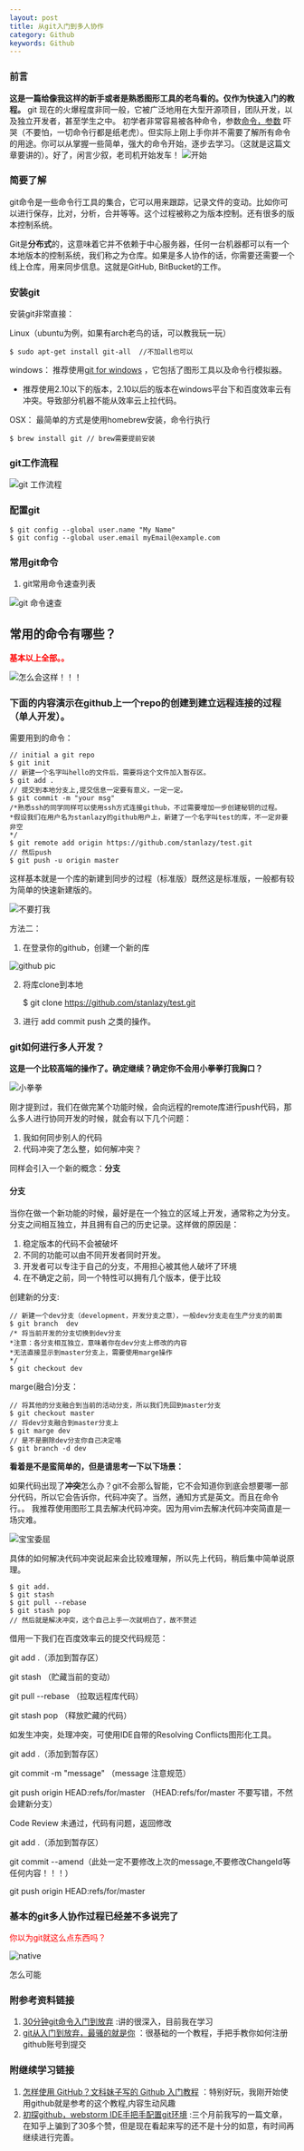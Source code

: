```yaml
---
layout: post
title: 从git入门到多人协作
category: Github
keywords: Github 
---
```


### 前言

**这是一篇给像我这样的新手或者是熟悉图形工具的老鸟看的。仅作为快速入门的教程。**
git 现在的火爆程度非同一般，它被广泛地用在大型开源项目，团队开发，以及独立开发者，甚至学生之中。
初学者非常容易被各种命令，参数[命令，参数](https://git-scm.com/docs) 吓哭（不要怕，一切命令行都是纸老虎）。但实际上刚上手你并不需要了解所有命令的用途。你可以从掌握一些简单，强大的命令开始，逐步去学习。（这就是这篇文章要讲的）。好了，闲言少叙，老司机开始发车！
![开始](http://ohwxyjv7u.bkt.clouddn.com/start.jpg) 

### 简要了解

git命令是一些命令行工具的集合，它可以用来跟踪，记录文件的变动。比如你可以进行保存，比对，分析，合并等等。这个过程被称之为版本控制。还有很多的版本控制系统。

Git是**分布式**的，这意味着它并不依赖于中心服务器，任何一台机器都可以有一个本地版本的控制系统，我们称之为仓库。如果是多人协作的话，你需要还需要一个线上仓库，用来同步信息。这就是GitHub, BitBucket的工作。

### 安装git

安装git非常直接：

  Linux（ubuntu为例，如果有arch老鸟的话，可以教我玩一玩）

	$ sudo apt-get install git-all  //不加all也可以

windows： 推荐使用[git for windows](https://git-for-windows.github.io/) ，它包括了图形工具以及命令行模拟器。

- 推荐使用2.10以下的版本，2.10以后的版本在windows平台下和百度效率云有冲突。导致部分机器不能从效率云上拉代码。

OSX：  最简单的方式是使用homebrew安装，命令行执行

	$ brew install git // brew需要提前安装
	
### git工作流程
	
![git 工作流程](http://pic.w2bc.com/upload/201512/05/201512050034456130.png "git工作流程")

### 配置git

	$ git config --global user.name "My Name"
	$ git config --global user.email myEmail@example.com
	
### 常用git命令

1.  git常用命令速查列表

![git 命令速查](http://ohwxyjv7u.bkt.clouddn.com/git%20%E5%91%BD%E4%BB%A4%E9%80%9F%E6%9F%A5.png  "git 命令列表")

## 常用的命令有哪些？

<span style="color: rgb(255,0,0)">**基本以上全部。。**</span>

![怎么会这样！！！](http://ohwxyjv7u.bkt.clouddn.com/7-160921091K9-54.jpg)

### 下面的内容演示在github上一个repo的创建到建立远程连接的过程（单人开发）。
需要用到的命令：

	// initial a git repo
	$ git init 
	// 新建一个名字叫hello的文件后，需要将这个文件加入暂存区。
	$ git add .
	// 提交到本地分支上,提交信息一定要有意义，一定一定。
	$ git commit -m "your msg"
	/*熟悉ssh的同学同样可以使用ssh方式连接github，不过需要增加一步创建秘钥的过程。
	*假设我们在用户名为stanlazy的github用户上，新建了一个名字叫test的库，不一定非要非空
	*/
	$ git remote add origin https://github.com/stanlazy/test.git 
	// 然后push
	$ git push -u origin master
		
这样基本就是一个库的新建到同步的过程（标准版）既然这是标准版，一般都有较为简单的快速新建版的。

![不要打我](http://ohwxyjv7u.bkt.clouddn.com/6af89bc8gw1f8o5i3txudj206e05kdfv.jpg) 

方法二：

1. 在登录你的github，创建一个新的库

![github pic](http://ohwxyjv7u.bkt.clouddn.com/BVAxkRv.png) 

2. 将库clone到本地
		
	$ git clone https://github.com/stanlazy/test.git
	
3. 进行 add commit push 之类的操作。

### git如何进行多人开发？

**这是一个比较高端的操作了。确定继续？确定你不会用小拳拳打我胸口？**

![小拳拳](http://ohwxyjv7u.bkt.clouddn.com/250px-Xqqb.jpg) 

刚才提到过，我们在做完某个功能时候，会向远程的remote库进行push代码，那么多人进行协同开发的时候，就会有以下几个问题：

1. 我如何同步别人的代码
2. 代码冲突了怎么整，如何解冲突？

同样会引入一个新的概念：**分支**

#### 分支

当你在做一个新功能的时候，最好是在一个独立的区域上开发，通常称之为分支。分支之间相互独立，并且拥有自己的历史记录。这样做的原因是：

1. 稳定版本的代码不会被破坏
2. 不同的功能可以由不同开发者同时开发。
3. 开发者可以专注于自己的分支，不用担心被其他人破坏了环境
4. 在不确定之前，同一个特性可以拥有几个版本，便于比较

创建新的分支:

	// 新建一个dev分支（development，开发分支之意），一般dev分支走在生产分支的前面
	$ git branch  dev
	/* 将当前开发的分支切换到dev分支
	*注意：各分支相互独立，意味着你在dev分支上修改的内容
	*无法直接显示到master分支上，需要使用marge操作
	*/
	$ git checkout dev
		
marge(融合)分支：
		
	// 将其他的分支融合到当前的活动分支，所以我们先回到master分支
	$ git checkout master
	// 将dev分支融合到master分支上
	$ git marge dev
	// 是不是删除dev分支你自己决定咯
	$ git branch -d dev
**看着是不是蛮简单的，但是请思考一下以下场景：**

如果代码出现了**冲突**怎么办？git不会那么智能，它不会知道你到底会想要哪一部分代码，所以它会告诉你，代码冲突了。当然，通知方式是英文。而且在命令行。。
我推荐使用图形工具去解决代码冲突。因为用vim去解决代码冲突简直是一场灾难。

![宝宝委屈](http://ohwxyjv7u.bkt.clouddn.com/1021504D2-8.jpg) 

具体的如何解决代码冲突说起来会比较难理解，所以先上代码，稍后集中简单说原理。
	
	$ git add.
	$ git stash
	$ git pull --rebase
	$ git stash pop
	// 然后就是解决冲突，这个自己上手一次就明白了，故不赘述
	
借用一下我们在百度效率云的提交代码规范：

git add .（添加到暂存区）

git stash （贮藏当前的变动）

git pull --rebase （拉取远程库代码）

git stash pop （释放贮藏的代码）

如发生冲突，处理冲突，可使用IDE自带的Resolving Conflicts图形化工具。

git add .（添加到暂存区）

git commit -m "message" （message 注意规范）

git push origin HEAD:refs/for/master （HEAD:refs/for/master 不要写错，不然会建新分支）

Code Review 未通过，代码有问题，返回修改

git add .（添加到暂存区）

git commit --amend（此处一定不要修改上次的message,不要修改ChangeId等任何内容！！！）

git push origin HEAD:refs/for/master

### 基本的git多人协作过程已经差不多说完了

<span style="color: rgb(255,0,0)">你以为git就这么点东西吗？</span>

![native](http://ohwxyjv7u.bkt.clouddn.com/native.jpg) 

怎么可能

### 附参考资料链接

1. [30分钟git命令入门到放弃](https://www.w3ctrain.com/2016/06/26/learn-git-in-30-minutes/) :讲的很深入，目前我在学习
2. [git从入门到放弃，最骚的就是你](https://www.cnblogs.com/libin-1/p/5804203.html) ：很基础的一个教程，手把手教你如何注册github账号到提交

### 附继续学习链接

1. [怎样使用 GitHub？文科妹子写的 Github 入门教程](https://juejin.im/entry/56e638591ea49300550885cc) ：特别好玩，我刚开始使用github就是参考的这个教程,内容生动风趣
2. [初探github，webstorm IDE手把手配置git环境](https://raoul1996.github.io/2016/12/14/howToUseGithub.html) :三个月前我写的一篇文章，在知乎上骗到了30多个赞，但是现在看起来写的还不是十分的如意，有时间再继续进行完善。
